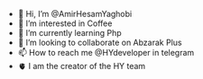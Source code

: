 - 👋 Hi, I’m @AmirHesamYaghobi
- 👀 I’m interested in Coffee
- 🌱 I’m currently learning Php
- 💞️ I’m looking to collaborate on Abzarak Plus
- 📫 How to reach me @HYdeveloper in telegram
- 🫀 I am the creator of the HY team

<!---
AmirHesamYaghobi/AmirHesamYaghobi is a ✨ special ✨ repository because its `README.md` (this file) appears on your GitHub profile.
You can click the Preview link to take a look at your changes.
--->
